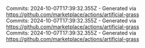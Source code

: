 Commits: 2024-10-07T17:39:32.355Z - Generated via https://github.com/marketplace/actions/artificial-grass
<br>
Commits: 2024-10-07T17:39:32.355Z - Generated via https://github.com/marketplace/actions/artificial-grass
<br>
Commits: 2024-10-07T17:39:32.355Z - Generated via https://github.com/marketplace/actions/artificial-grass
<br>
